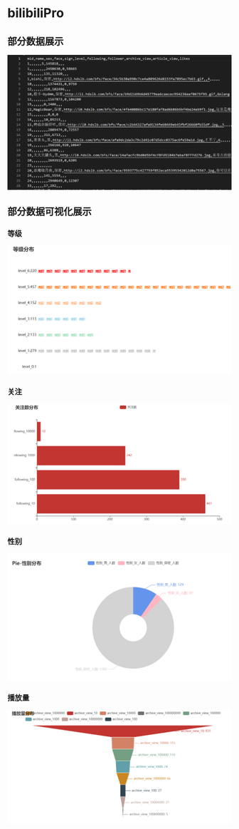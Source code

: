# bilibiliPro

## 部分数据展示
![](./data.png)

## 部分数据可视化展示

### 等级
![](./echarts_level.png)

### 关注
![](./echarts_follow.png)

### 性别
![](./echarts_gender.png)

### 播放量
![](./echarts_archive_view.png)